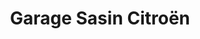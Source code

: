 ---
title: "Garage Sasin Citroën"
url: /pontfaverger-moronvilliers/garage-sasin-citroen/
shop: Autowerkstatt
---